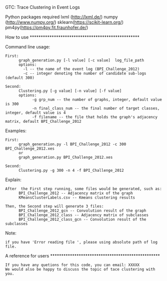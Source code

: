 GTC: Trace Clustering in Event Logs

Python packages required
	lxml (http://lxml.de/)
	numpy (http://www.numpy.org/)
	sklearn(https://scikit-learn.org/)
	pm4py(https://pm4py.fit.fraunhofer.de/)

How to use **************************************************

Command line usage:

	First:
	      graph_generation.py [-l value] [-c value]  log_file_path
	      options:
		    -l -- the name of the event log (BPI_Challenge_2012)
		    -c -- integer denoting the number of candidate sub-logs (default 300)

	Second:
          Clustering.py [-g value] [-n value] [-f value]
          options:
                -g grp_num -- the number of graphs, integer, default value is 300
                -n final_class_num -- the final number of target classes, integer, default value is 4
                -f filename -- the file that holds the graph's adjacency matrix, default BPI_Challenge_2012

Examples:

	First:
	      graph_generation.py -l BPI_Challenge_2012 -c 300 BPI_Challenge_2012.xes
	      or
	      graph_generation.py BPI_Challenge_2012.xes

	Second:
	      Clustering.py -g 300 -n 4 -f BPI_Challenge_2012

Explain:

	After  the First step running, some files would be generated, such as:
          BPI_Challenge_2012 -- Adjacency matrix of the graph
          KMeansClusterLabels.csv -- Kmeans clustering results

	Then, the Second step will generate 3 files:
          BPI_Challenge_2012_gcn -- Convolution result of the graph
          BPI_Challenge_2012_class -- Adjacency matrix of subclasses
          BPI_Challenge_2012_class_gcn -- Convolution result of the subclasses
 	
Note: 
	
	if you have 'Error reading file ', please using absolute path of log file.

A reference for users **************************************************

	If you have any quetions for this code, you can email: XXXXX
	We would also be happy to discuss the topic of tace clustering with you.



